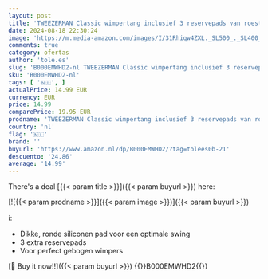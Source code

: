 ```yaml
---
layout: post
title: 'TWEEZERMAN Classic wimpertang inclusief 3 reservepads van roestvrij staal  per stuk verpakt'
date: 2024-08-18 22:30:24
image: 'https://m.media-amazon.com/images/I/31Rhiqw4ZXL._SL500_._SL400_.jpg'
comments: true
category: ofertas
author: 'tole.es'
slug: 'B000EMWHD2-nl TWEEZERMAN Classic wimpertang inclusief 3 reservepads van...'
sku: 'B000EMWHD2-nl'
tags: [ '🇳🇱', ]
actualPrice: 14.99 EUR
currency: EUR
price: 14.99
comparePrice: 19.95 EUR
prodname: 'TWEEZERMAN Classic wimpertang inclusief 3 reservepads van roestvrij staal  per stuk verpakt'
country: 'nl'
flag: '🇳🇱'
brand: ''
buyurl: 'https://www.amazon.nl/dp/B000EMWHD2/?tag=tolees0b-21'
descuento: '24.86'
average: '14.99'
---
```


There's a deal [{{< param title >}}]({{< param buyurl >}})  here:

[![{{< param prodname >}}]({{< param image >}})]({{< param buyurl >}})

ℹ️:

- Dikke, ronde siliconen pad voor een optimale swing
- 3 extra reservepads
- Voor perfect gebogen wimpers

[🛒 Buy it now!!]({{< param buyurl >}})
{{<world>}}B000EMWHD2{{</world>}}
